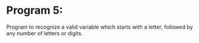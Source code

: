 # Program 5:


Program to recognize a valid variable which starts with a letter, followed by any number of
letters or digits.
